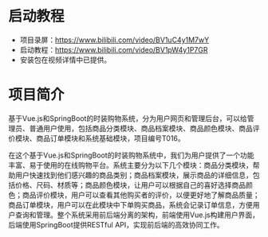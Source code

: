 # 启动教程

- 项目录屏：https://www.bilibili.com/video/BV1uC4y1M7wY
- 启动教程：https://www.bilibili.com/video/BV1pW4y1P7GR
- 安装包在视频详情中已提供。


# 项目简介

基于Vue.js和SpringBoot的时装购物系统，分为用户网页和管理后台，可以给管理员、普通用户使用，包括商品分类模块、商品档案模块、商品颜色模块、商品评价模块、商品订单模块和系统基础模块，项目编号T016。

在这个基于Vue.js和SpringBoot的时装购物系统中，我们为用户提供了一个功能丰富、易于使用的在线购物平台。系统主要分为以下几个模块：商品分类模块，帮助用户快速找到他们感兴趣的商品类别；商品档案模块，展示商品的详细信息，包括价格、尺码、材质等；商品颜色模块，让用户可以根据自己的喜好选择商品颜色；商品评价模块，用户可以查看其他购买者的评价，以便更好地了解商品质量；商品订单模块，用户可以在此模块中下单购买商品，系统会记录订单信息，方便用户查询和管理。整个系统采用前后端分离的架构，前端使用Vue.js构建用户界面，后端使用SpringBoot提供RESTful API，实现前后端的高效协同工作。